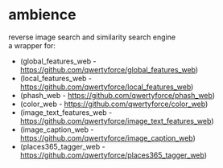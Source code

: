# ambience
reverse image search and similarity search engine <br>
a wrapper for: 
- (global_features_web - https://github.com/qwertyforce/global_features_web)
- (local_features_web - https://github.com/qwertyforce/local_features_web)
- (phash_web - https://github.com/qwertyforce/phash_web)
- (color_web - https://github.com/qwertyforce/color_web)
- (image_text_features_web - https://github.com/qwertyforce/image_text_features_web)
- (image_caption_web - https://github.com/qwertyforce/image_caption_web)
- (places365_tagger_web - https://github.com/qwertyforce/places365_tagger_web)

